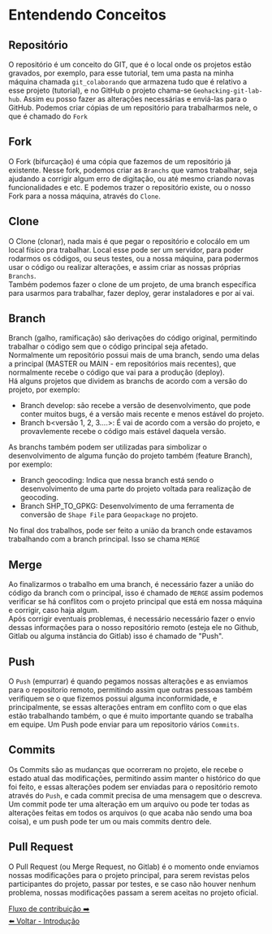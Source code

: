 # Entendendo Conceitos

## Repositório

O repositório é um conceito do GIT, que é o local onde os projetos estão gravados, por exemplo, para esse tutorial, tem uma pasta na minha máquina chamada
`git_colaborando` que armazena tudo que é relativo a esse projeto (tutorial), e no GitHub o projeto chama-se `Geohacking-git-lab-hub`. Assim eu posso fazer as alterações necessárias e enviá-las para o GitHub. Podemos criar cópias de um repositório para trabalharmos nele, o que é chamado do `Fork`

## Fork

O Fork (bifurcação) é uma cópia que fazemos de um repositório já existente.
Nesse fork, podemos criar as `Branchs` que vamos trabalhar, seja ajudando a corrigir algum erro de digitação, ou até mesmo criando novas funcionalidades e etc. E podemos trazer o repositório existe, ou o nosso Fork para a nossa máquina, através do `Clone`.

## Clone

O Clone (clonar), nada mais é que pegar o repositório e colocálo em um local físico pra trabalhar. Local esse pode ser um servidor, para poder rodarmos os códigos, ou seus testes, ou a nossa máquina, para podermos usar o código ou realizar alterações, e assim criar as nossas próprias `Branchs`.  
Também podemos fazer o clone de um projeto, de uma branch específica para usarmos para trabalhar, fazer deploy, gerar instaladores e por aí vai.  

## Branch

Branch (galho, ramificação) são derivações do código original, permitindo trabalhar o código sem que o código principal seja afetado.  
Normalmente um repositório possui mais de uma branch, sendo uma delas a principal (MASTER ou MAIN - em repositórios mais recentes), que normalmente recebe o código que vai para a produção (deploy).  
Há alguns projetos que dividem as branchs de acordo com a versão do projeto, por exemplo:

- Branch develop: são recebe a versão de desenvolvimento, que pode conter muitos bugs, é a versão mais recente e menos estável do projeto.
- Branch b<versão 1, 2, 3....>: É vai de acordo com a versão do projeto, e provavlemente recebe o código mais estável daquela versão.

As branchs também podem ser utilizadas para simbolizar o desenvolvimento de alguma função do projeto também (feature Branch), por exemplo:

- Branch geocoding: Indica que nessa branch está sendo o desenvolvimento de uma parte do projeto voltada para realização de geocoding.
- Branch SHP_TO_GPKG: Desenvolvimento de uma ferramenta de conversão de `Shape File` para `Geopackage` no projeto.

No final dos trabalhos, pode ser feito a união da branch onde estavamos trabalhando com a branch principal. Isso se chama `MERGE`

## Merge

Ao finalizarmos o trabalho em uma branch, é necessário fazer a união do código da branch com o principal, isso é chamado de `MERGE` assim podemos verificar se há conflitos com o projeto principal que está em nossa máquina e corrigir, caso haja algum.  
Após corrigir eventuais problemas, é necessário necessário fazer o envio dessas informações para o nosso repositório remoto (esteja ele no Github, Gitlab ou alguma instância do Gitlab) isso é chamado de "Push".

## Push

O `Push` (empurrar) é quando pegamos nossas alterações e as enviamos para o repositorio remoto, permitindo assim que outras pessoas também verifiquem se o que fizemos possui alguma inconformidade, e principalmente, se essas alterações entram em conflito com o que elas estão trabalhando também, o que é muito importante quando se trabalha em equipe. Um Push pode enviar para um repositorio vários `Commits`.

## Commits

Os Commits são as mudanças que ocorreram no projeto, ele recebe o estado atual das modificações, permitindo assim manter o histórico do que foi feito, e essas alterações podem ser enviadas para o repositório remoto através do `Push`, e cada commit precisa de uma mensagem que o descreva. Um commit pode ter uma alteração em um arquivo ou pode ter todas as alterações feitas em todos os arquivos (o que acaba não sendo uma boa coisa), e um push pode ter um ou mais commits dentro dele.

## Pull Request

O Pull Request (ou Merge Request, no Gitlab) é o momento onde enviamos nossas modificações para o projeto principal, para serem revistas pelos participantes do projeto, passar por testes, e se caso não houver nenhum problema, nossas modificações passam a serem aceitas no projeto oficial.

[Fluxo de contribuição ➡️](./Fluxo_de_contribuicao.md)  
[⬅️ Voltar - Introdução](./Intro.md)
